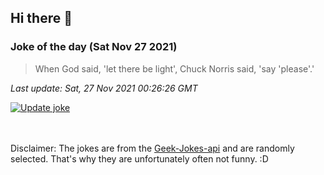 ## Hi there 👋

### Joke of the day (Sat Nov 27 2021)
<!-- joke -->
>When God said, 'let there be light', Chuck Norris said, 'say 'please'.'
<!-- /joke -->

*Last update: Sat, 27 Nov 2021 00:26:26 GMT*

[![Update joke](https://github.com/nclskfm/nclskfm/actions/workflows/joke.yml/badge.svg)](https://github.com/nclskfm/nclskfm/actions/workflows/joke.yml)

<br><br>
Disclaimer: The jokes are from the [Geek-Jokes-api](https://github.com/sameerkumar18/geek-joke-api) and are randomly selected. That's why they are unfortunately often not funny. :D

